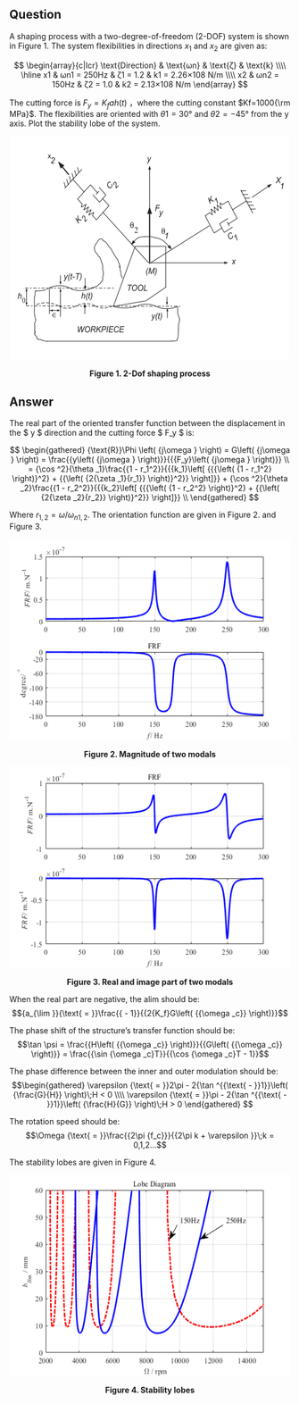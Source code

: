## Question

A shaping process with a two-degree-of-freedom (2-DOF) system is shown in Figure 1. The system flexibilities in directions $x_1$ and $x_2$ are given as:

$$
\begin{array}{c|lcr}
\text{Direction} & \text{ωn} & \text{ζ} &  \text{k} \\\\
\hline
x1 & ωn1 = 250Hz & ζ1 = 1.2  & k1 = 2.26×108 N/m \\\\
x2 & ωn2 = 150Hz & ζ2 = 1.0  & k2 = 2.13×108 N/m
\end{array}
$$


The cutting force is ${F_y} = {K_f}ah\left( t \right)$  ，where the cutting constant $Kf=1000{\rm MPa}$. The flexibilities are oriented with $θ1=30°$ and $θ2=-45°$ from the y axis. Plot the stability lobe of the system.

<div align = "center">
<img src = "Tool.png"  width = "500" height = "400" alt = "2 Dof shaping process" title = "2 Dof shaping process">
</div>
<p align = "center"><b>Figure 1.  2-Dof shaping process</b> </p>


## Answer

The real part of the oriented transfer function between the displacement in the $ y $ direction and the cutting force $ F_y $ is:

$$
\begin{gathered}
  {\text{R}}\Phi \left( {j\omega } \right) = G\left( {j\omega } \right) = \frac{{y\left( {j\omega } \right)}}{{{F_y}\left( {j\omega } \right)}}  \\
   = {\cos ^2}{\theta _1}\frac{{1 - r_1^2}}{{{k_1}\left[ {{{\left( {1 - r_1^2} \right)}^2} + {{\left( {2{\zeta _1}{r_1}} \right)}^2}} \right]}} + {\cos ^2}{\theta _2}\frac{{1 - r_2^2}}{{{k_2}\left[ {{{\left( {1 - r_2^2} \right)}^2} + {{\left( {2{\zeta _2}{r_2}} \right)}^2}} \right]}}  \\
\end{gathered}
$$

Where $r_{1,2}=ω/ω_{n1,2}$. The orientation function are given in Figure 2. and Figure 3.


<div align = "center">
<img src = "Magnitude.png"  width = "540" height = "360" alt = "Magnitude of two modals" title = "Magnitude of two modals">
</div>
<p align = "center"><b>Figure 2. Magnitude of two modals</b> </p>



<div align = "center">
<img src = "RealImage.png"  width = "540" height = "360" alt = "Real and image part of two modals" title = "Real and image part of two modals">
</div>
<p align = "center"><b>Figure 3. Real and image part of two modals</b> </p>


When the real part are negative, the alim should be:
$${a_{\lim }}{\text{ = }}\frac{{ - 1}}{{2{K_f}G\left( {{\omega _c}} \right)}}$$

The phase shift of the structure’s transfer function should be:
$$\tan \psi  = \frac{{H\left( {{\omega _c}} \right)}}{{G\left( {{\omega _c}} \right)}} = \frac{{\sin {\omega _c}T}}{{\cos {\omega _c}T - 1}}$$

The phase difference between the inner and outer modulation should be:
$$\begin{gathered}
  \varepsilon {\text{ = }}2\pi  - 2{\tan ^{{\text{ - }}1}}\left( {\frac{G}{H}} \right)\;H < 0  \\\\
  \varepsilon {\text{ = }}\pi  - 2{\tan ^{{\text{ - }}1}}\left( {\frac{H}{G}} \right)\;H > 0  
\end{gathered} $$

The rotation speed should be:
$$\Omega {\text{ = }}\frac{{2\pi {f_c}}}{{2\pi k + \varepsilon }}\;k = 0,1,2...$$

The stability lobes are given in Figure 4.


<div align = "center">
<img src = "Lobe.png"  width = "540" height = "360" alt = "Stability lobes" title = "Stability lobes">
</div>
<p align = "center"><b>Figure 4. Stability lobes</b> </p>


